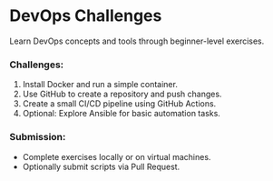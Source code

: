 # DevOps Challenges

Learn DevOps concepts and tools through beginner-level exercises.

### Challenges:
1. Install Docker and run a simple container.
2. Use GitHub to create a repository and push changes.
3. Create a small CI/CD pipeline using GitHub Actions.
4. Optional: Explore Ansible for basic automation tasks.

### Submission:
- Complete exercises locally or on virtual machines.
- Optionally submit scripts via Pull Request.
